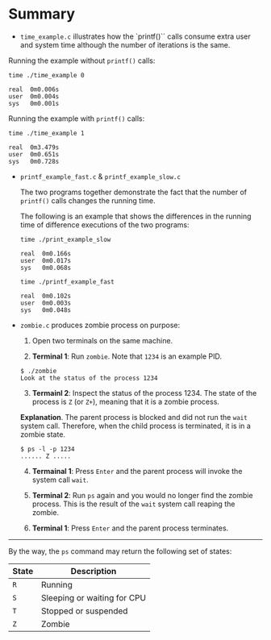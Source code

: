 # Summary



- `time_example.c` illustrates how the `printf()`` calls consume extra user and system time although the number of iterations is the same.

 Running the example without `printf()` calls:
 ```
 time ./time_example 0

 real  0m0.006s
 user  0m0.004s
 sys   0m0.001s
 ```

 Running the example with `printf()` calls:
 ```
 time ./time_example 1

 real  0m3.479s
 user  0m0.651s
 sys   0m0.728s
  ```

- `printf_example_fast.c` & `printf_example_slow.c`

  The two programs together demonstrate the fact that the number of `printf()` calls changes the running time.

  The following is an example that shows the differences in the running time of difference executions of the two programs:

  ```
  time ./print_example_slow

  real  0m0.166s
  user  0m0.017s
  sys   0m0.068s
  ```

  ```
  time ./printf_example_fast

  real  0m0.102s
  user  0m0.003s
  sys   0m0.048s
  ```

- `zombie.c` produces zombie process on purpose:

  1. Open two terminals on the same machine.

  2. **Terminal 1**: Run `zombie`. Note that `1234` is an example PID.

    ```
    $ ./zombie
    Look at the status of the process 1234
    ```

  3. **Termainl 2**: Inspect the status of the process 1234. The state of the process is `Z` (or `Z+`), meaning that it is a zombie process.

    **Explanation**. The parent process is blocked and did not run the `wait` system call. Therefore, when the child process is terminated, it is in a zombie state.

    ```
    $ ps -l -p 1234
    ...... Z .....
    ```

  4. **Termainal 1**: Press `Enter` and the parent process will invoke the system call `wait`.

  5. **Terminal 2**: Run `ps` again and you would no longer find the zombie process. This is the result of the `wait` system call reaping the zombie.

  6. **Terminal 1**: Press `Enter` and the parent process terminates.

---
By the way, the `ps` command may return the following set of states:

| State | Description |
|:----- | ----------- |
| `R`   | Running     |
| `S`   | Sleeping or waiting for CPU |
| `T`   | Stopped or suspended |
| `Z`   | Zombie |
